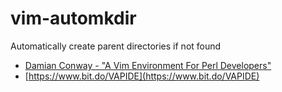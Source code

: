 # vim-automkdir

Automatically create parent directories if not found


- [Damian Conway - "A Vim Environment For Perl Developers"](https://www.youtube.com/watch?v=oka4wcsrg0c)
- [https://www.bit.do/VAPIDE](https://www.bit.do/VAPIDE)
